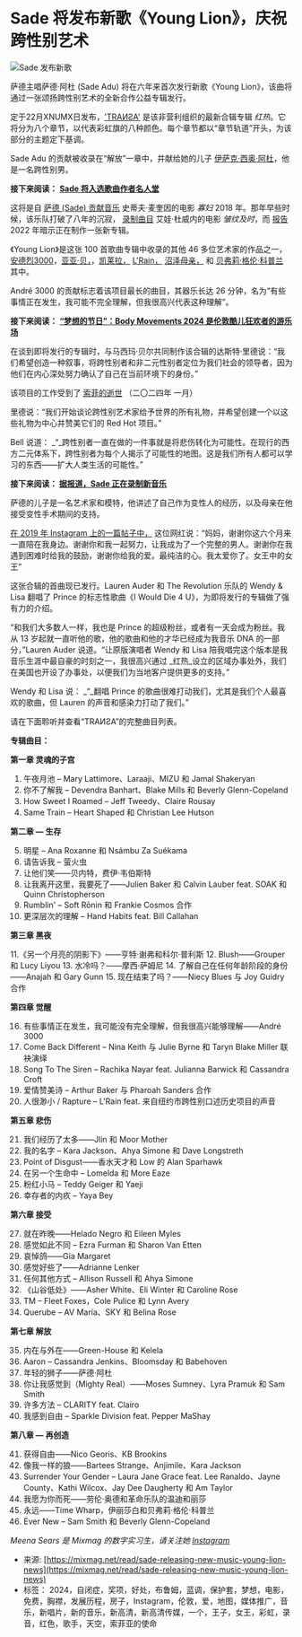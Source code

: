 # Sade 将发布新歌《Young Lion》，庆祝跨性别艺术 

![Sade 发布新歌](https://newhdmedia.com/wp-content/uploads/2024/09/sade-to-release-new-track-young-lion-on-compilation-celebrating-trans-artistry.jpg)

萨德主唱萨德·阿杜 (Sade Adu) 将在六年来首次发行新歌《Young Lion》，该曲将通过一张颂扬跨性别艺术的全新合作公益专辑发行。

定于22月XNUMX日发布，['TRAИƧA'](https://redhot.bandcamp.com/album/tra-a) 是该非营利组织的最新合辑专辑 _红热_。它将分为八个章节，以代表彩虹旗的八种颜色。每个章节都以“章节轨道”开头，为该部分的主题定下基调。

Sade Adu 的贡献被收录在“解放”一章中，并献给她的儿子 [伊萨克·西奥·阿杜](https://www.instagram.com/izaaktheo/)，他是一名跨性别男。

**接下来阅读：** [**Sade 将入选歌曲作者名人堂**](https://mixmag.net/read/sade-snoop-dogg-inducted-into-songwriters-hall-of-fame-news)

这将是自 [萨德 (Sade) 贡献音乐](https://www.youtube.com/watch?v=3VsjlztyDco) 史蒂夫·麦奎因的电影 _寡妇_ 2018 年。那年早些时候，该乐队打破了八年的沉寂， [录制曲目](https://mixmag.net/read/sade-is-putting-out-new-music-after-an-eight-year-hiatus-news) 艾娃·杜威内的电影 _皱纹及时_，而 [报告](https://mixmag.net/read/brad-pitt-reveals-that-sade-are-recording-new-music-news) 2022 年暗示正在制作一张新专辑。

《Young Lion》是这张 100 首歌曲专辑中收录的其他 46 多位艺术家的作品之一，[安德烈3000](https://mixmag.net/read/andre-3000-sault-collaboration-could-be-on-the-way-news)，[亚亚·贝，](https://mixmag.net/read/yaya-bey-the-things-i-cant-take-with-me-ep-announcement-big-dada-news)，[凯莱拉，](https://mixmag.net/feature/kelela-interview-raven-cover-feature-warp-dance-music) [L'Rain，](https://mixmag.net/read/lrain-two-face-track-release-fatigue-album-announcement-news) [沼泽母亲，](https://mixmag.net/read/moor-mother-details-new-album-great-bailout-video-single-news) 和 [贝弗莉·格伦·科普兰](https://mixmag.net/read/jesse-futerman-beverly-glenn-copeland-luckey-single-release-news) 其中。

André 3000 的贡献标志着该项目最长的曲目，其器乐长达 26 分钟，名为“有些事情正在发生，我可能不完全理解，但我很高兴代表这种理解”。

**接下来阅读：** [**“梦想的节日”：Body Movements 2024 是伦敦酷儿狂欢者的游乐场**](https://mixmag.net/feature/body-movements-saoirse-london-festival-review-queer-playground)

在谈到即将发行的专辑时，与马西玛·贝尔共同制作该合辑的达斯特·里德说：“我们希望创造一种叙事，将跨性别者和非二元性别者定位为我们社会的领导者，因为他们在内心深处努力确认了自己在当前环境下的身份。”

该项目的工作受到了 [索菲的逝世](https://mixmag.net/read/musician-sophie-died-news) （二〇二四年 一月）

里德说：“我们开始谈论跨性别艺术家给予世界的所有礼物，并希望创建一个以这些礼物为中心并赞美它们的 Red Hot 项目。”

Bell 说道： _“_跨性别者一直在做的一件事就是将悲伤转化为可能性。在现行的西方二元体系下，跨性别者为每个人揭示了可能性的地图。这是我们所有人都可以学习的东西——扩大人类生活的可能性。”

**接下来阅读： [据报道，Sade 正在录制新音乐](https://mixmag.net/read/brad-pitt-reveals-that-sade-are-recording-new-music-news)**

萨德的儿子是一名艺术家和模特，他讲述了自己作为变性人的经历，以及母亲在他接受变性手术期间的支持。

[在 2019 年 Instagram 上的一篇帖子中，](https://www.instagram.com/p/B22RY17AiAn/) 这位网红说：“妈妈，谢谢你这六个月来一直陪在我身边。谢谢你和我一起努力，让我成为了一个完整的男人。谢谢你在我遇到困难时给我的鼓励，谢谢你给我的爱。最纯洁的心。我太爱你了。女王中的女王”

这张合辑的首曲现已发行。Lauren Auder 和 The Revolution 乐队的 Wendy & Lisa 翻唱了 Prince 的标志性歌曲《I Would Die 4 U》，为即将发行的专辑做了强有力的介绍。

“和我们大多数人一样，我也是 Prince 的超级粉丝，或者有一天会成为粉丝。我从 13 岁起就一直听他的歌，他的歌曲和他的才华已经成为我音乐 DNA 的一部分，”Lauren Auder 说道。“让原版演唱者 Wendy 和 Lisa 陪我唱完这个版本是我音乐生涯中最自豪的时刻之一，我很高兴通过 _红热_设立的区域办事处外，我们在美国也开设了办事处，以便我们为当地客户提供更多的支持。”

Wendy 和 Lisa 说： _“_翻唱 Prince 的歌曲很难打动我们，尤其是我们个人最喜欢的歌曲，但 Lauren 的声音和感染力打动了我们。”

请在下面聆听并查看“TRAИƧA”的完整曲目列表。

**专辑曲目：**

**第一章 灵魂的子宫** 

1. 午夜月池 – Mary Lattimore、Laraaji、MIZU 和 Jamal Shakeryan
2. 你不了解我 – Devendra Banhart、Blake Mills 和 Beverly Glenn-Copeland
3. How Sweet I Roamed – Jeff Tweedy、Claire Rousay
4. Same Train – Heart Shaped 和 Christian Lee Hutson

**第二章 — 生存** 

5. 明星 – Ana Roxanne 和 Nsámbu Za Suékama
6. 请告诉我 – 萤火虫
7. 让他们笑——贝内特，费伊·韦伯斯特
8. 让我离开这里，我要死了——Julien Baker 和 Calvin Lauber feat. SOAK 和 Quinn Christopherson
9. Rumblin' – Soft Rōnin 和 Frankie Cosmos 合作
10. 更深层次的理解 – Hand Habits feat. Bill Callahan

**第三章 黑夜** 

11.《另一个月亮的阴影下》——亨特·谢弗和科尔·普利斯
12. Blush——Grouper 和 Lucy Liyou
13. 水冷吗？——摩西·萨姆尼
14. 了解自己在任何年龄阶段的身份——Anajah 和 Gary Gunn
15. 现在结束了吗？——Niecy Blues 与 Joy Guidry 合作

**第四章 觉醒** 

16. 有些事情正在发生，我可能没有完全理解，但我很高兴能够理解——André 3000
17. Come Back Different – Nina Keith 与 Julie Byrne 和 Taryn Blake Miller 联袂演绎
18. Song To The Siren – Rachika Nayar feat. Julianna Barwick 和 Cassandra Croft
19. 爱情赞美诗 – Arthur Baker 与 Pharoah Sanders 合作
20. 人很渺小 / Rapture – L'Rain feat. 来自纽约市跨性别口述历史项目的声音

**第五章 悲伤** 

21. 我们经历了太多——Jlin 和 Moor Mother
22. 我的名字 – Kara Jackson、Ahya Simone 和 Dave Longstreth
23. Point of Disgust——香水天才和 Low 的 Alan Sparhawk
24. 在另一个生命中 – Lomelda 和 More Eaze
25. 粉红小马 – Teddy Geiger 和 Yaeji
26. 幸存者的内疚 – Yaya Bey

**第六章 接受** 

27. 就在昨晚——Helado Negro 和 Eileen Myles
28. 感觉如此不同 – Ezra Furman 和 Sharon Van Etten
29. 哀悼鸽——Gia Margaret
30. 感觉好些了——Adrianne Lenker
31. 任何其他方式 – Allison Russell 和 Ahya Simone
32. 《山谷低处》——Asher White、Eli Winter 和 Caroline Rose
33. TM – Fleet Foxes，Cole Pulice 和 Lynn Avery
34. Querube – AV María、SKY 和 Belina Rose

**第七章 解放** 

35. 内在与外在——Green-House 和 Kelela
36. Aaron – Cassandra Jenkins、Bloomsday 和 Babehoven
37. 年轻的狮子——萨德·阿杜
38. 你让我感觉到（Mighty Real）——Moses Sumney、Lyra Pramuk 和 Sam Smith
39. 许多方法 – CLARITY feat. Clairo
40. 我感到自由 – Sparkle Division feat. Pepper MaShay

**第八章 — 再创造** 

41. 获得自由——Nico Georis、KB Brookins
42. 像我一样的狼——Bartees Strange、Anjimile、Kara Jackson
43. Surrender Your Gender – Laura Jane Grace feat. Lee Ranaldo、Jayne County、Kathi Wilcox、Jay Dee Daugherty 和 Am Taylor
44. 我愿为你而死——劳伦·奥德和革命乐队的温迪和丽莎
45. 永远——Time Wharp，伊丽莎白和贝弗莉·格伦·科普兰
46. Ever New – Sam Smith 和 Beverly Glenn-Copeland 

_Meena Sears 是 Mixmag 的数字实习生，请关注她_ [_Instagram_](https://www.instagram.com/meena_sears/)

- 来源: [https://mixmag.net/read/sade-releasing-new-music-young-lion-news](https://mixmag.net/read/sade-releasing-new-music-young-lion-news)
- 标签： 2024，自闭症，奖项，好处，布鲁姆，蓝调，保护套，梦想，电影，免费，胸襟，发展历程，房子，Instagram，伦敦，爱，地图，媒体推广，音乐，新唱片，新的音乐，新高清，新高清传媒，一个，王子，女王，彩虹，录音，红色，歌手，天空，索菲亚的使命